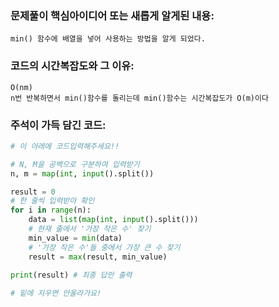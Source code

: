 ### 문제풀이 핵심아이디어 또는 새롭게 알게된 내용: 
    min() 함수에 배열을 넣어 사용하는 방법을 알게 되었다.
    
### 코드의 시간복잡도와 그 이유:
    O(nm)
    n번 반복하면서 min()함수를 돌리는데 min()함수는 시간복잡도가 O(m)이다
    
    
### 주석이 가득 담긴 코드:
```python
# 이 아래에 코드입력해주세요!!

# N, M을 공백으로 구분하여 입력받기
n, m = map(int, input().split())

result = 0
# 한 줄씩 입력받아 확인
for i in range(n):
    data = list(map(int, input().split()))
    # 현재 줄에서 '가장 작은 수' 찾기
    min_value = min(data)
    # '가장 작은 수'들 중에서 가장 큰 수 찾기
    result = max(result, min_value)
    
print(result) # 최종 답안 출력

# 밑에 지우면 안올라가요!
```